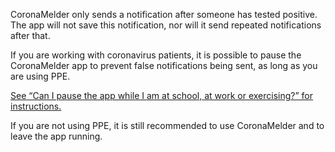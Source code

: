 CoronaMelder only sends a notification after someone has tested positive. The app will not save this notification, nor will it send repeated notifications after that.

If you are working with coronavirus patients, it is possible to pause the CoronaMelder app to prevent false notifications being sent, as long as you are using PPE. 

<a href="/en/faq/24-kan-ik-de-app-pauzeren/">See “Can I pause the app while I am at school, at work or exercising?” for instructions.</a>

If you are not using PPE, it is still recommended to use CoronaMelder and to leave the app running.
